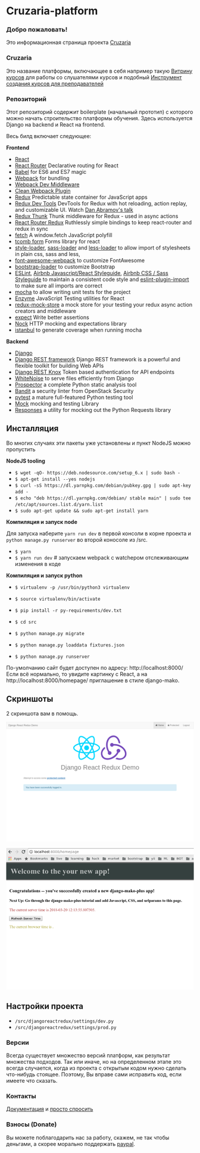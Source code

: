 

# Cruzaria-platform


### Добро пожаловать!
Это информационная страница проекта [Cruzaria](https://cruzaria.github.com/)


### Cruzaria
Это название платформы, включающее в себя например такую [Витрину курсов](http://54.202.22.177/) для работы со слушателями курсов и подобный [Инструмент создания курсов для преподавателей](http://54.202.22.177:18010)


### Репозиторий
Этот репозиторий содержит boilerplate (начальный прототип) с которого можно начать строительство платформы обучения. Здесь используется Django на backend и React на frontend.

Весь билд включает следующее:

**Frontend**

* [React](https://github.com/facebook/react)
* [React Router](https://github.com/ReactTraining/react-router) Declarative routing for React
* [Babel](http://babeljs.io) for ES6 and ES7 magic
* [Webpack](http://webpack.github.io) for bundling
* [Webpack Dev Middleware](http://webpack.github.io/docs/webpack-dev-middleware.html)
* [Clean Webpack Plugin](https://github.com/johnagan/clean-webpack-plugin)
* [Redux](https://github.com/reactjs/redux) Predictable state container for JavaScript apps 
* [Redux Dev Tools](https://github.com/gaearon/redux-devtools) DevTools for Redux with hot reloading, action replay, and customizable UI. Watch [Dan Abramov's talk](https://www.youtube.com/watch?v=xsSnOQynTHs)
* [Redux Thunk](https://github.com/gaearon/redux-thunk) Thunk middleware for Redux - used in async actions
* [React Router Redux](https://github.com/reactjs/react-router-redux) Ruthlessly simple bindings to keep react-router and redux in sync
* [fetch](https://github.com/github/fetch) A window.fetch JavaScript polyfill
* [tcomb form](https://github.com/gcanti/tcomb-form) Forms library for react
* [style-loader](https://github.com/webpack/style-loader), [sass-loader](https://github.com/jtangelder/sass-loader) and [less-loader](https://github.com/webpack/less-loader) to allow import of stylesheets in plain css, sass and less,
* [font-awesome-webpack](https://github.com/gowravshekar/font-awesome-webpack) to customize FontAwesome
* [bootstrap-loader](https://github.com/shakacode/bootstrap-loader) to customize Bootstrap
* [ESLint](http://eslint.org), [Airbnb Javascript/React Styleguide](https://github.com/airbnb/javascript), [Airbnb CSS / Sass Styleguide](https://github.com/airbnb/css) to maintain a consistent code style and [eslint-plugin-import](https://github.com/benmosher/eslint-plugin-import) to make sure all imports are correct
* [mocha](https://mochajs.org/) to allow writing unit tests for the project
* [Enzyme](http://airbnb.io/enzyme/) JavaScript Testing utilities for React
* [redux-mock-store](https://github.com/arnaudbenard/redux-mock-store) a mock store for your testing your redux async action creators and middleware
* [expect](https://github.com/mjackson/expect) Write better assertions
* [Nock](https://github.com/pgte/nock) HTTP mocking and expectations library
* [istanbul](https://github.com/gotwarlost/istanbul) to generate coverage when running mocha

**Backend**

* [Django](https://www.djangoproject.com/)
* [Django REST framework](http://www.django-rest-framework.org/) Django REST framework is a powerful and flexible toolkit for building Web APIs
* [Django REST Knox](https://github.com/James1345/django-rest-knox) Token based authentication for API endpoints
* [WhiteNoise](http://whitenoise.evans.io/en/latest/django.html) to serve files efficiently from Django
* [Prospector](http://prospector.landscape.io/en/master/) a complete Python static analysis tool
* [Bandit](https://github.com/openstack/bandit) a security linter from OpenStack Security
* [pytest](http://pytest.org/latest/) a mature full-featured Python testing tool
* [Mock](http://www.voidspace.org.uk/python/mock/) mocking and testing Library
* [Responses](https://github.com/getsentry/responses) a utility for mocking out the Python Requests library





## Инсталляция

Во многих случаях эти пакеты уже установлены и пункт NodeJS можно пропустить

**NodeJS tooling**

* `$ wget -qO- https://deb.nodesource.com/setup_6.x | sudo bash -`
* `$ apt-get install --yes nodejs`
* `$ curl -sS https://dl.yarnpkg.com/debian/pubkey.gpg | sudo apt-key add -`
* `$ echo "deb https://dl.yarnpkg.com/debian/ stable main" | sudo tee /etc/apt/sources.list.d/yarn.list`
* `$ sudo apt-get update && sudo apt-get install yarn`

**Компиляция и запуск node**

Для запуска наберите `yarn run dev` в первой консоли в корне проекта и `python manage.py runserver` во второй коносоле из /src.

* `$ yarn `
* `$ yarn run dev`  # запускаем webpack с watchером отслеживающим изменения в коде

**Компиляция и запуск python**
* `$ virtualenv -p /usr/bin/python3 virtualenv`
* `$ source virtualenv/bin/activate`
* `$ pip install -r py-requirements/dev.txt`

* `$ cd src`
* `$ python manage.py migrate`
* `$ python manage.py loaddata fixtures.json`
* `$ python manage.py runserver`

По-умолчанию сайт будет доступен по адресу: http://localhost:8000/ Если всё нормально, то увидите картинку с React, а на http://localhost:8000/homepage/ приглашение в стиле django-mako. 


## Скриншоты

2 скриншота вам в помощь.

![Screenshot01][1]  

[1]: ./screenshots/screenshot_01.png

![Screenshot02][2]  

[2]: ./screenshots/screenshot_02.png


## Настройки проекта
* `/src/djangoreactredux/settings/dev.py`
* `/src/djangoreactredux/settings/prod.py`



### Версии
Всегда существует множество версий платформ, как результат множества подходов. Так или иначе, но на определенном этапе это всегда случается, когда из проекта с открытым кодом нужно сделать что-нибудь стоящее. Поэтому, Вы вправе сами исправить код, если имеете что сказать.


### Контакты
  [Документация](https://cruzaria.github.com/) и [просто спросить](https://https://github.com/VladimirAndropov)
  
### Взносы (Donate)
Вы можете поблагодарить нас за работу, скажем, не так чтобы деньгами, а скорее морально поддержать [paypal](https://www.paypal.me/VladimirAndropov/100). 
